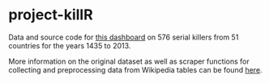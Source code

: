 # project-killR

Data and source code for [this dashboard](https://www.dataplanes.org/project-killR/) on 576 serial killers from 51 countries for the years 1435 to 2013. 

More information on the original dataset as well as scraper functions for collecting and preprocessing data from Wikipedia tables can be found [here](https://github.com/lhehnke/serial-killers).
